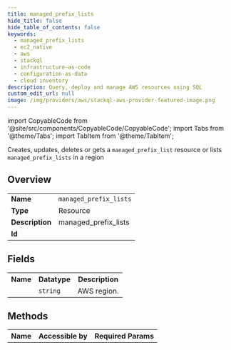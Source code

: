 ```yaml
---
title: managed_prefix_lists
hide_title: false
hide_table_of_contents: false
keywords:
  - managed_prefix_lists
  - ec2_native
  - aws
  - stackql
  - infrastructure-as-code
  - configuration-as-data
  - cloud inventory
description: Query, deploy and manage AWS resources using SQL
custom_edit_url: null
image: /img/providers/aws/stackql-aws-provider-featured-image.png
---
```


import CopyableCode from '@site/src/components/CopyableCode/CopyableCode';
import Tabs from '@theme/Tabs';
import TabItem from '@theme/TabItem';

Creates, updates, deletes or gets a <code>managed_prefix_list</code> resource or lists <code>managed_prefix_lists</code> in a region

## Overview
<table><tbody>
<tr><td><b>Name</b></td><td><code>managed_prefix_lists</code></td></tr>
<tr><td><b>Type</b></td><td>Resource</td></tr>
<tr><td><b>Description</b></td><td>managed_prefix_lists</td></tr>
<tr><td><b>Id</b></td><td><CopyableCode code="aws.ec2_native.managed_prefix_lists" /></td></tr>
</tbody></table>

## Fields
<table><tbody><tr><th>Name</th><th>Datatype</th><th>Description</th></tr><tr><td><CopyableCode code="region" /></td><td><code>string</code></td><td>AWS region.</td></tr>
</tbody></table>

## Methods

<table><tbody>
  <tr>
    <th>Name</th>
    <th>Accessible by</th>
    <th>Required Params</th>
  </tr>
</tbody></table>







